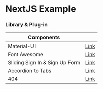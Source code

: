 # NextJS Example

### Library & Plug-in

| Components                     |                                                                  |
| ------------------------------ | ---------------------------------------------------------------- |
| Material-UI                    | [Link](https://material-ui.com/)                                 |
| Font Awesome                   | [Link](https://fontawesome.com/)                                 |
| Sliding Sign In & Sign Up Form | [Link](https://github.com/sefyudem/Sliding-Sign-In-Sign-Up-Form) |
| Accordion to Tabs              | [Link](https://codepen.io/dvtdyn/pen/xxGqjLG)                    |
| 404                            | [Link](https://codepen.io/saransh/pen/aezht)                     |
